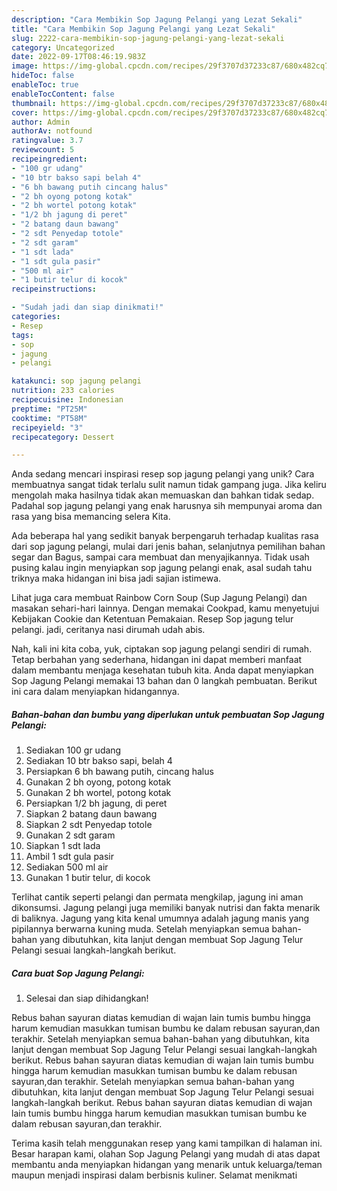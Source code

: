 ```yaml
---
description: "Cara Membikin Sop Jagung Pelangi yang Lezat Sekali"
title: "Cara Membikin Sop Jagung Pelangi yang Lezat Sekali"
slug: 2222-cara-membikin-sop-jagung-pelangi-yang-lezat-sekali
category: Uncategorized
date: 2022-09-17T08:46:19.983Z
image: https://img-global.cpcdn.com/recipes/29f3707d37233c87/680x482cq70/sop-jagung-pelangi-foto-resep-utama.jpg
hideToc: false
enableToc: true
enableTocContent: false
thumbnail: https://img-global.cpcdn.com/recipes/29f3707d37233c87/680x482cq70/sop-jagung-pelangi-foto-resep-utama.jpg
cover: https://img-global.cpcdn.com/recipes/29f3707d37233c87/680x482cq70/sop-jagung-pelangi-foto-resep-utama.jpg
author: Admin
authorAv: notfound
ratingvalue: 3.7
reviewcount: 5
recipeingredient:
- "100 gr udang"
- "10 btr bakso sapi belah 4"
- "6 bh bawang putih cincang halus"
- "2 bh oyong potong kotak"
- "2 bh wortel potong kotak"
- "1/2 bh jagung di peret"
- "2 batang daun bawang"
- "2 sdt Penyedap totole"
- "2 sdt garam"
- "1 sdt lada"
- "1 sdt gula pasir"
- "500 ml air"
- "1 butir telur di kocok"
recipeinstructions:

- "Sudah jadi dan siap dinikmati!"
categories:
- Resep
tags:
- sop
- jagung
- pelangi

katakunci: sop jagung pelangi 
nutrition: 233 calories
recipecuisine: Indonesian
preptime: "PT25M"
cooktime: "PT58M"
recipeyield: "3"
recipecategory: Dessert

---
```





Anda sedang mencari inspirasi resep sop jagung pelangi yang unik? Cara membuatnya sangat tidak terlalu sulit namun tidak gampang juga. Jika keliru mengolah maka hasilnya tidak akan memuaskan dan bahkan tidak sedap. Padahal sop jagung pelangi yang enak harusnya sih mempunyai aroma dan rasa yang bisa memancing selera Kita.





Ada beberapa hal yang sedikit banyak berpengaruh terhadap kualitas rasa dari sop jagung pelangi, mulai dari jenis bahan, selanjutnya pemilihan bahan segar dan Bagus, sampai cara membuat dan menyajikannya. Tidak usah pusing kalau ingin menyiapkan sop jagung pelangi enak,      asal sudah tahu triknya maka hidangan ini bisa jadi sajian istimewa.














Lihat juga cara membuat Rainbow Corn Soup (Sup Jagung Pelangi) dan masakan sehari-hari lainnya. Dengan memakai Cookpad, kamu menyetujui Kebijakan Cookie dan Ketentuan Pemakaian. Resep Sop jagung telur pelangi. jadi, ceritanya nasi dirumah udah abis.






Nah, kali ini kita coba, yuk, ciptakan sop jagung pelangi sendiri di rumah. Tetap berbahan yang sederhana, hidangan ini dapat memberi manfaat dalam membantu menjaga kesehatan tubuh kita. Anda dapat menyiapkan Sop Jagung Pelangi memakai 13 bahan dan 0 langkah pembuatan. Berikut ini cara dalam menyiapkan hidangannya.

<!--inarticleads1-->

##### Bahan-bahan dan bumbu yang diperlukan untuk pembuatan Sop Jagung Pelangi:

1. Sediakan 100 gr udang
1. Sediakan 10 btr bakso sapi, belah 4
1. Persiapkan 6 bh bawang putih, cincang halus
1. Gunakan 2 bh oyong, potong kotak
1. Gunakan 2 bh wortel, potong kotak
1. Persiapkan 1/2 bh jagung, di peret
1. Siapkan 2 batang daun bawang
1. Siapkan 2 sdt Penyedap totole
1. Gunakan 2 sdt garam
1. Siapkan 1 sdt lada
1. Ambil 1 sdt gula pasir
1. Sediakan 500 ml air
1. Gunakan 1 butir telur, di kocok


Terlihat cantik seperti pelangi dan permata mengkilap, jagung ini aman dikonsumsi. Jagung pelangi juga memiliki banyak nutrisi dan fakta menarik di baliknya. Jagung yang kita kenal umumnya adalah jagung manis yang pipilannya berwarna kuning muda. Setelah menyiapkan semua bahan-bahan yang dibutuhkan, kita lanjut dengan membuat Sop Jagung Telur Pelangi sesuai langkah-langkah berikut. 

<!--inarticleads2-->

##### Cara buat Sop Jagung Pelangi:


1. Selesai dan siap dihidangkan!

Rebus bahan sayuran diatas kemudian di wajan lain tumis bumbu hingga harum kemudian masukkan tumisan bumbu ke dalam rebusan sayuran,dan terakhir. Setelah menyiapkan semua bahan-bahan yang dibutuhkan, kita lanjut dengan membuat Sop Jagung Telur Pelangi sesuai langkah-langkah berikut. Rebus bahan sayuran diatas kemudian di wajan lain tumis bumbu hingga harum kemudian masukkan tumisan bumbu ke dalam rebusan sayuran,dan terakhir. Setelah menyiapkan semua bahan-bahan yang dibutuhkan, kita lanjut dengan membuat Sop Jagung Telur Pelangi sesuai langkah-langkah berikut. Rebus bahan sayuran diatas kemudian di wajan lain tumis bumbu hingga harum kemudian masukkan tumisan bumbu ke dalam rebusan sayuran,dan terakhir. 

Terima kasih telah menggunakan resep yang kami tampilkan di halaman ini. Besar harapan kami, olahan Sop Jagung Pelangi yang mudah di atas dapat membantu anda menyiapkan hidangan yang menarik untuk keluarga/teman maupun menjadi inspirasi dalam berbisnis kuliner. Selamat menikmati
